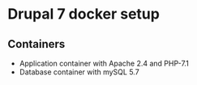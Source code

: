 # Drupal 7 docker setup

## Containers

- Application container with Apache 2.4 and PHP-7.1
- Database container with mySQL 5.7
